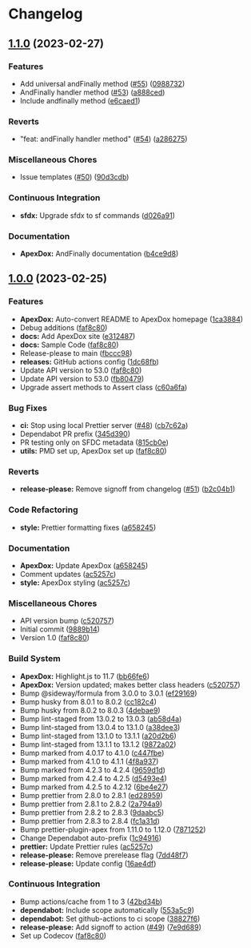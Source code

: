# Changelog

## [1.1.0](https://github.com/dschach/salesforce-trigger-framework/compare/v1.0.0...v1.1.0) (2023-02-27)


### Features

* Add universal andFinally method ([#55](https://github.com/dschach/salesforce-trigger-framework/issues/55)) ([0988732](https://github.com/dschach/salesforce-trigger-framework/commit/098873264371d811ebd6183ee9991e63b1064e9c))
* AndFinally handler method ([#53](https://github.com/dschach/salesforce-trigger-framework/issues/53)) ([a888ced](https://github.com/dschach/salesforce-trigger-framework/commit/a888ced9a19a5a8bc9f503cad0a1dd7947b5fc28))
* Include andfinally method ([e6caed1](https://github.com/dschach/salesforce-trigger-framework/commit/e6caed1e282f5ab0488a92c049258f7eaa342c27))


### Reverts

* "feat: andFinally handler method" ([#54](https://github.com/dschach/salesforce-trigger-framework/issues/54)) ([a286275](https://github.com/dschach/salesforce-trigger-framework/commit/a2862753d6a239d62012553c8620a19fc135add4))


### Miscellaneous Chores

* Issue templates ([#50](https://github.com/dschach/salesforce-trigger-framework/issues/50)) ([90d3cdb](https://github.com/dschach/salesforce-trigger-framework/commit/90d3cdbeec35c513991eca61de198697615ded85))


### Continuous Integration

* **sfdx:** Upgrade sfdx to sf commands ([d026a91](https://github.com/dschach/salesforce-trigger-framework/commit/d026a9189accc95ef03f32c3defd6ebd2e27582f))


### Documentation

* **ApexDox:** AndFinally documentation ([b4ce9d8](https://github.com/dschach/salesforce-trigger-framework/commit/b4ce9d89af91a7724e9e971af1a1a40b85b6b85a))

## [1.0.0](https://github.com/dschach/salesforce-trigger-framework/compare/v1.0.0...v1.0.0) (2023-02-25)


### Features

* **ApexDox:** Auto-convert README to ApexDox homepage ([1ca3884](https://github.com/dschach/salesforce-trigger-framework/commit/1ca388486f9c93208f4d36c0aebc786cc9008ce4))
* Debug additions ([faf8c80](https://github.com/dschach/salesforce-trigger-framework/commit/faf8c8071b02ffb3732bb59f69317fc8ceeda89c))
* **docs:** Add ApexDox site ([e312487](https://github.com/dschach/salesforce-trigger-framework/commit/e312487d38aa1d0e50723a67d0fdc9e3bbaebdbe))
* **docs:** Sample Code ([faf8c80](https://github.com/dschach/salesforce-trigger-framework/commit/faf8c8071b02ffb3732bb59f69317fc8ceeda89c))
* Release-please to main ([fbccc98](https://github.com/dschach/salesforce-trigger-framework/commit/fbccc98070ded120ce7ee15635611cefba5f7d65))
* **releases:** GitHub actions config ([1dc68fb](https://github.com/dschach/salesforce-trigger-framework/commit/1dc68fb7ad798a9e3704d9b790ad82753edbc2db))
* Update API version to 53.0 ([faf8c80](https://github.com/dschach/salesforce-trigger-framework/commit/faf8c8071b02ffb3732bb59f69317fc8ceeda89c))
* Update API version to 53.0 ([fb80479](https://github.com/dschach/salesforce-trigger-framework/commit/fb8047966dd711aba5f51240d3a1819d0f05abe9))
* Upgrade assert methods to Assert class ([c60a6fa](https://github.com/dschach/salesforce-trigger-framework/commit/c60a6fa52df1716bf45cfc310a72edfaa95fd2c7))


### Bug Fixes

* **ci:** Stop using local Prettier server ([#48](https://github.com/dschach/salesforce-trigger-framework/issues/48)) ([cb7c62a](https://github.com/dschach/salesforce-trigger-framework/commit/cb7c62a4ef063707496abb67d0a62b985d4fa39b))
* Dependabot PR prefix ([345d390](https://github.com/dschach/salesforce-trigger-framework/commit/345d390b757c349deaa3c03d33ac28e7206726cb))
* PR testing only on SFDC metadata ([815cb0e](https://github.com/dschach/salesforce-trigger-framework/commit/815cb0e884068dd0d877847e493207267a847d32))
* **utils:** PMD set up, ApexDox set up ([faf8c80](https://github.com/dschach/salesforce-trigger-framework/commit/faf8c8071b02ffb3732bb59f69317fc8ceeda89c))


### Reverts

* **release-please:** Remove signoff from changelog ([#51](https://github.com/dschach/salesforce-trigger-framework/issues/51)) ([b2c04b1](https://github.com/dschach/salesforce-trigger-framework/commit/b2c04b1c33aa27498e550cfd20065f0e4dd8ae07))


### Code Refactoring

* **style:** Prettier formatting fixes ([a658245](https://github.com/dschach/salesforce-trigger-framework/commit/a6582453d700511efe027affd2a9e453c261f65a))


### Documentation

* **ApexDox:** Update ApexDox ([a658245](https://github.com/dschach/salesforce-trigger-framework/commit/a6582453d700511efe027affd2a9e453c261f65a))
* Comment updates ([ac5257c](https://github.com/dschach/salesforce-trigger-framework/commit/ac5257cfd922560ae2714a810875c60ab24a7c5e))
* **style:** ApexDox styling ([ac5257c](https://github.com/dschach/salesforce-trigger-framework/commit/ac5257cfd922560ae2714a810875c60ab24a7c5e))


### Miscellaneous Chores

* API version bump ([c520757](https://github.com/dschach/salesforce-trigger-framework/commit/c52075744ab7b585e7e3db66d210445fa73a5bbf))
* Initial commit ([9889b14](https://github.com/dschach/salesforce-trigger-framework/commit/9889b14e4083400a741940691261a410bc5b419f))
* Version 1.0 ([faf8c80](https://github.com/dschach/salesforce-trigger-framework/commit/faf8c8071b02ffb3732bb59f69317fc8ceeda89c))


### Build System

* **ApexDox:** Highlight.js to 11.7 ([bb66fe6](https://github.com/dschach/salesforce-trigger-framework/commit/bb66fe60b4da2da7a34c5ad9865867efc335aa8e))
* **ApexDox:** Version updated; makes better class headers ([c520757](https://github.com/dschach/salesforce-trigger-framework/commit/c52075744ab7b585e7e3db66d210445fa73a5bbf))
* Bump @sideway/formula from 3.0.0 to 3.0.1 ([ef29169](https://github.com/dschach/salesforce-trigger-framework/commit/ef2916956c64b79b4c94c985ec1d40d80e267e9c))
* Bump husky from 8.0.1 to 8.0.2 ([cc182c4](https://github.com/dschach/salesforce-trigger-framework/commit/cc182c4ae08eaa2c072ca982f239e1c81402a7e6))
* Bump husky from 8.0.2 to 8.0.3 ([4debae9](https://github.com/dschach/salesforce-trigger-framework/commit/4debae91c11280ac2229fd6058842343638eae8a))
* Bump lint-staged from 13.0.2 to 13.0.3 ([ab58d4a](https://github.com/dschach/salesforce-trigger-framework/commit/ab58d4a10c046aee145e021256a6bf49c45ad91c))
* Bump lint-staged from 13.0.4 to 13.1.0 ([a38dee3](https://github.com/dschach/salesforce-trigger-framework/commit/a38dee3a66bd470fd74d2768eff1e7917e1d2b36))
* Bump lint-staged from 13.1.0 to 13.1.1 ([a20d2b6](https://github.com/dschach/salesforce-trigger-framework/commit/a20d2b66682c24732ac01a3cb08a72df995fb71b))
* Bump lint-staged from 13.1.1 to 13.1.2 ([9872a02](https://github.com/dschach/salesforce-trigger-framework/commit/9872a02c812a340267b85863629459cf3f4fec78))
* Bump marked from 4.0.17 to 4.1.0 ([c447fbe](https://github.com/dschach/salesforce-trigger-framework/commit/c447fbe6e02b003c580b0fc78102cbc9e143d457))
* Bump marked from 4.1.0 to 4.1.1 ([4f8a937](https://github.com/dschach/salesforce-trigger-framework/commit/4f8a9372eb395abcb5000e18119c0b4728b877eb))
* Bump marked from 4.2.3 to 4.2.4 ([9659d1d](https://github.com/dschach/salesforce-trigger-framework/commit/9659d1d16393f938f864ff15f6fb1b769f53478f))
* Bump marked from 4.2.4 to 4.2.5 ([d5493e4](https://github.com/dschach/salesforce-trigger-framework/commit/d5493e47a75f318310243823c8d3df4cff467adc))
* Bump marked from 4.2.5 to 4.2.12 ([6be4e27](https://github.com/dschach/salesforce-trigger-framework/commit/6be4e27b7239cd5111709d7a382b557a302b764a))
* Bump prettier from 2.8.0 to 2.8.1 ([ed28959](https://github.com/dschach/salesforce-trigger-framework/commit/ed2895990e3c25be2a8cca2adcb0bfa5b6042847))
* Bump prettier from 2.8.1 to 2.8.2 ([2a794a9](https://github.com/dschach/salesforce-trigger-framework/commit/2a794a932e5e0659b731738f1da498f93d2be68c))
* Bump prettier from 2.8.2 to 2.8.3 ([9daabc5](https://github.com/dschach/salesforce-trigger-framework/commit/9daabc5c14c4d71f182e23c03d5a13c9700b229c))
* Bump prettier from 2.8.3 to 2.8.4 ([fc1a31d](https://github.com/dschach/salesforce-trigger-framework/commit/fc1a31d42d37b9c778dcd3bbd65d7ebb8bf62c97))
* Bump prettier-plugin-apex from 1.11.0 to 1.12.0 ([7871252](https://github.com/dschach/salesforce-trigger-framework/commit/78712528e467a602cd8d350a6e57cd63ab47c97b))
* Change Dependabot auto-prefix ([1c94916](https://github.com/dschach/salesforce-trigger-framework/commit/1c94916f99ad15035dc6837a4bd79751a801df03))
* **prettier:** Update Prettier rules ([ac5257c](https://github.com/dschach/salesforce-trigger-framework/commit/ac5257cfd922560ae2714a810875c60ab24a7c5e))
* **release-please:** Remove prerelease flag ([7dd48f7](https://github.com/dschach/salesforce-trigger-framework/commit/7dd48f7ce27699bf9ee2d3ad790125a51c4ec4e0))
* **release-please:** Update config ([16ae4df](https://github.com/dschach/salesforce-trigger-framework/commit/16ae4df1bd021ddb9f5b417fea438bd40efa3ffa))


### Continuous Integration

* Bump actions/cache from 1 to 3 ([42bd34b](https://github.com/dschach/salesforce-trigger-framework/commit/42bd34bf23acf5c5744720e2651f5b5c9e83c428))
* **dependabot:** Include scope automatically ([553a5c9](https://github.com/dschach/salesforce-trigger-framework/commit/553a5c9548bd03b8bed4e719e5adef11efdf27c5))
* **dependabot:** Set github-actions to ci scope ([38827f6](https://github.com/dschach/salesforce-trigger-framework/commit/38827f6f5ff730ebd834dfa29a8c612e8811ea70))
* **release-please:** Add signoff to action ([#49](https://github.com/dschach/salesforce-trigger-framework/issues/49)) ([7e9d689](https://github.com/dschach/salesforce-trigger-framework/commit/7e9d689f2ffeff9b0604cb1e49d8dbbdaf865fa1))
* Set up Codecov ([faf8c80](https://github.com/dschach/salesforce-trigger-framework/commit/faf8c8071b02ffb3732bb59f69317fc8ceeda89c))
